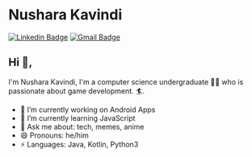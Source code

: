 # Nushara Kavindi 
 [![Linkedin Badge](https://img.shields.io/badge/-nusharaKavindi-blue?style=flat-square&logo=Linkedin&logoColor=white&link=https://www.linkedin.com/in/nushara-kavindi/)](https://www.linkedin.com/in/nushara-kavindi/) 
[![Gmail Badge](https://img.shields.io/badge/-nushkavi123@gmail.com-c14438?style=flat-square&logo=Gmail&logoColor=white&link=mailto:nushkavi123@gmail.com)](mailto:nushkavi123@gmail.com)
## Hi 👋, 
I'm Nushara Kavindi, I'm a computer science undergraduate 👨‍💻 who is passionate about game development.
🏄. 

- 🔭 I’m currently working on Android Apps
- 🌱 I’m currently learning JavaScript
- 💬 Ask me about: tech, memes, anime
- 😄 Pronouns: he/him
-  ⚡ Languages: Java, Kotlin, Python3






